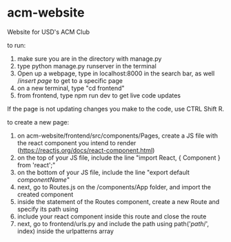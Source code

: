 # acm-website
Website for USD's ACM Club

to run:
1. make sure you are in the directory with manage.py
2. type python manage.py runserver in the terminal
3. Open up a webpage, type in localhost:8000 in the search bar, as well /*insert page* to get to a specific page
4. on a new terminal, type "cd frontend"
5. from frontend, type npm run dev to get live code updates

If the page is not updating changes you make to the code, use CTRL Shift R.

to create a new page:
1. on acm-website/frontend/src/components/Pages, create a JS file with the react component you intend to render (https://reactjs.org/docs/react-component.html)
2. on the top of your JS file, include the line "import React, { Component } from 'react';"
3. on the bottom of your JS file, include the line "export default *componentName*"
4. next, go to Routes.js on the /components/App folder, and import the created component
5. inside the <Switch> statement of the Routes component, create a new Route and specify its path using <Route exact path='/*path*'>
6. include your react component inside this route and close the route
7. next, go to frontend/urls.py and include the path using path('*path*/', index) inside the urlpatterns array

